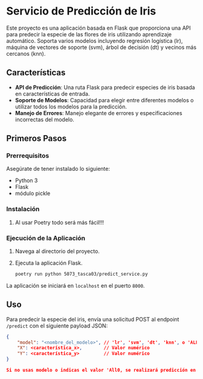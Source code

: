 # Servicio de Predicción de Iris

Este proyecto es una aplicación basada en Flask que proporciona una API para predecir la especie de las flores de iris utilizando aprendizaje automático. Soporta varios modelos incluyendo regresión logística (lr), máquina de vectores de soporte (svm), árbol de decisión (dt) y vecinos más cercanos (knn).

## Características
- **API de Predicción**: Una ruta Flask para predecir especies de iris basada en características de entrada.
- **Soporte de Modelos**: Capacidad para elegir entre diferentes modelos o utilizar todos los modelos para la predicción.
- **Manejo de Errores**: Manejo elegante de errores y especificaciones incorrectas del modelo.

## Primeros Pasos

### Prerrequisitos
Asegúrate de tener instalado lo siguiente:
- Python 3
- Flask
- módulo pickle

### Instalación
1. Al usar Poetry todo será más fácil!!!

### Ejecución de la Aplicación

1. Navega al directorio del proyecto.
2. Ejecuta la aplicación Flask.

    ```bash
    poetry run python 5073_tasca03/predict_service.py
    ```

La aplicación se iniciará en `localhost` en el puerto `8000`.

## Uso

Para predecir la especie del iris, envía una solicitud POST al endpoint `/predict` con el siguiente payload JSON:

```json
{
    "model": "<nombre_del_modelo>", // 'lr', 'svm', 'dt', 'knn', o 'ALL'
    "X": <característica_x>,        // Valor numérico
    "Y": <característica_y>         // Valor numérico
}

Si no usas modelo o indicas el valor 'All0, se realizará predicción en los cuatro modelos.